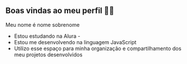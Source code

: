 ## Boas vindas ao meu perfil 💙💙
Meu nome é nome sobrenome

- Estou estudando na Alura -
- Estou me desenvolvendo na linguagem JavaScript
- Utilizo esse espaço para minha organização e compartilhamento dos meu projetos desenvolvidos
